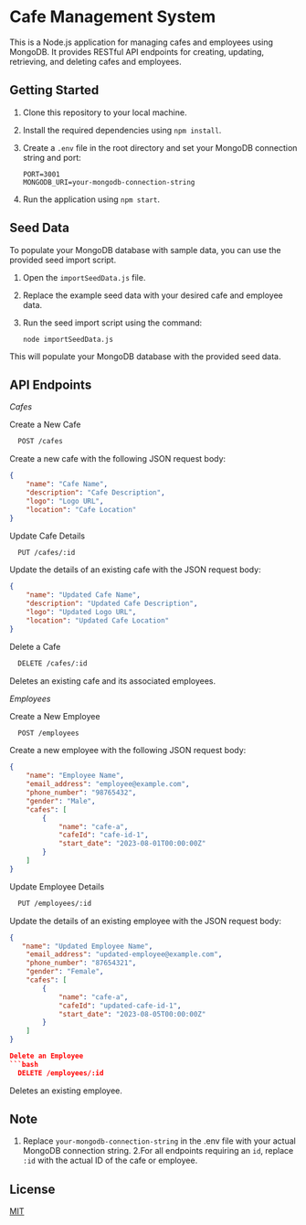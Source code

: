 # Cafe Management System

This is a Node.js application for managing cafes and employees using MongoDB. It provides RESTful API endpoints for creating, updating, retrieving, and deleting cafes and employees.

## Getting Started

1. Clone this repository to your local machine.
2. Install the required dependencies using `npm install`.
3. Create a `.env` file in the root directory and set your MongoDB connection string and port:

   ```env
   PORT=3001
   MONGODB_URI=your-mongodb-connection-string

1. Run the application using `npm start`.

## Seed Data

To populate your MongoDB database with sample data, you can use the provided seed import script.

1. Open the `importSeedData.js` file.
2. Replace the example seed data with your desired cafe and employee data.
3. Run the seed import script using the command:

   ```env
   node importSeedData.js

This will populate your MongoDB database with the provided seed data.

## API Endpoints

*Cafes*

Create a New Cafe
```bash
  POST /cafes
```

Create a new cafe with the following JSON request body:

```json
{
    "name": "Cafe Name",
    "description": "Cafe Description",
    "logo": "Logo URL",
    "location": "Cafe Location"
}
```

Update Cafe Details
```bash
  PUT /cafes/:id
```

Update the details of an existing cafe with the JSON request body:

```json
{
    "name": "Updated Cafe Name",
    "description": "Updated Cafe Description",
    "logo": "Updated Logo URL",
    "location": "Updated Cafe Location"
}
```

Delete a Cafe
```bash
  DELETE /cafes/:id
```

Deletes an existing cafe and its associated employees.


*Employees*

Create a New Employee
```bash
  POST /employees
```

Create a new employee with the following JSON request body:

```json
{
    "name": "Employee Name",
    "email_address": "employee@example.com",
    "phone_number": "98765432",
    "gender": "Male",
    "cafes": [
        {
            "name": "cafe-a",
            "cafeId": "cafe-id-1",
            "start_date": "2023-08-01T00:00:00Z"
        }
    ]
}
```

Update Employee Details
```bash
  PUT /employees/:id
```

Update the details of an existing employee with the JSON request body:

```json
{
   "name": "Updated Employee Name",
    "email_address": "updated-employee@example.com",
    "phone_number": "87654321",
    "gender": "Female",
    "cafes": [
        {
            "name": "cafe-a",
            "cafeId": "updated-cafe-id-1",
            "start_date": "2023-08-05T00:00:00Z"
        }
    ]
}

Delete an Employee
```bash
  DELETE /employees/:id
```

Deletes an existing employee.

## Note

1. Replace `your-mongodb-connection-string` in the .env file with your actual MongoDB connection string.
2.For all endpoints requiring an `id`, replace `:id` with the actual ID of the cafe or employee.
## License

[MIT](https://choosealicense.com/licenses/mit/)


